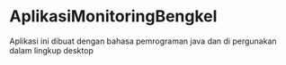 # AplikasiMonitoringBengkel
Aplikasi ini dibuat dengan bahasa pemrograman java dan di pergunakan dalam lingkup desktop

